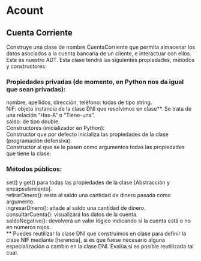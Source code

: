# Acount

## Cuenta Corriente
Construye una clase de nombre CuentaCorriente que permita almacenar los datos asociados a la cuenta bancaria de un cliente, e interactuar con ellos. Este es nuestro ADT.
Esta clase tendrá las siguientes propiedades, métodos y constructores:
### Propiedades privadas (de momento, en Python nos da igual que sean privadas): 
nombre, apellidos, dirección, teléfono: todas de tipo string.  
NIF: objeto instancia de la clase DNI que resolvimos en clase**. Se trata de una relación “Has-A” o “Tiene-una”.  
saldo: de tipo double.  
Constructores (inicializador en Python):  
Constructor que por defecto inicializa las propiedades de la clase (programación defensiva).  
Constructor al que se le pasen como argumentos todas las propiedades que tiene la clase.  
### Métodos públicos: 
set() y get() para todas las propiedades de la clase [Abstracción y encapsulamiento].  
retirarDinero(): resta al saldo una cantidad de dinero pasada como argumento.  
ingresarDinero(): añade al saldo una cantidad de dinero.  
consultarCuenta(): visualizará los datos de la cuenta.  
saldoNegativo(): devolverá un valor lógico indicando si la cuenta está o no en números rojos.  
** Puedes reutilizar la clase DNI que construimos en clase para definir la clase NIF mediante [herencia], si es que fuese necesario alguna especialización o cambio en la clase DNI. Evalúa si es posible reutilizarla tal cual.  
